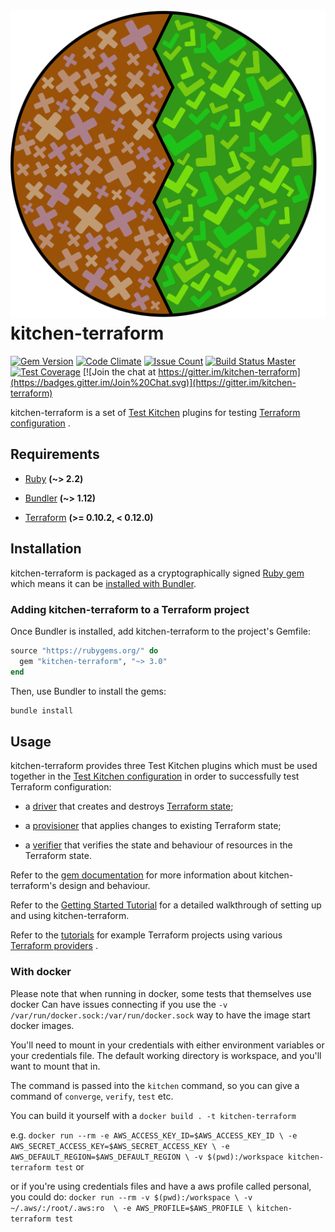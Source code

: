 # ![kitchen-terraform logo](assets/logo.png) kitchen-terraform

[![Gem Version](https://badge.fury.io/rb/kitchen-terraform.svg)](https://badge.fury.io/rb/kitchen-terraform)
[![Code Climate](https://codeclimate.com/github/newcontext-oss/kitchen-terraform/badges/gpa.svg)](https://codeclimate.com/github/newcontext-oss/kitchen-terraform)
[![Issue Count](https://codeclimate.com/github/newcontext-oss/kitchen-terraform/badges/issue_count.svg)](https://codeclimate.com/github/newcontext-oss/kitchen-terraform)
[![Build Status Master](https://travis-ci.org/newcontext-oss/kitchen-terraform.svg?branch=master)](https://travis-ci.org/newcontext-oss/kitchen-terraform)
[![Test Coverage](https://codeclimate.com/github/newcontext-oss/kitchen-terraform/badges/coverage.svg)](https://codeclimate.com/github/newcontext-oss/kitchen-terraform/coverage)
[![Join the chat at https://gitter.im/kitchen-terraform](https://badges.gitter.im/Join%20Chat.svg)](https://gitter.im/kitchen-terraform)

kitchen-terraform is a set of
[Test Kitchen](http://kitchen.ci/index.html) plugins for testing
[Terraform configuration](https://www.terraform.io/docs/configuration/index.html)
.

## Requirements

- [Ruby](https://www.ruby-lang.org/en/index.html) **(~> 2.2)**

- [Bundler](https://bundler.io/index.html) **(~> 1.12)**

- [Terraform](https://www.terraform.io/index.html)
  **(>= 0.10.2, < 0.12.0)**

## Installation

kitchen-terraform is packaged as a cryptographically signed
[Ruby gem](http://guides.rubygems.org/what-is-a-gem/index.html) which
means it can be
[installed with Bundler](https://bundler.io/index.html#getting-started).

### Adding kitchen-terraform to a Terraform project

Once Bundler is installed, add kitchen-terraform to the project's
Gemfile:

```rb
source "https://rubygems.org/" do
  gem "kitchen-terraform", "~> 3.0"
end
```

Then, use Bundler to install the gems:

```sh
bundle install
```

## Usage

kitchen-terraform provides three Test Kitchen plugins which must be used
together in the
[Test Kitchen configuration](https://docs.chef.io/config_yml_kitchen.html)
in order to successfully test Terraform configuration:

- a [driver](http://www.rubydoc.info/github/newcontext-oss/kitchen-terraform/Kitchen/Driver/Terraform)
  that creates and destroys
  [Terraform state](https://www.terraform.io/docs/state/index.html);

- a [provisioner](http://www.rubydoc.info/github/newcontext-oss/kitchen-terraform/Kitchen/Provisioner/Terraform)
  that applies changes to existing Terraform state;

- a [verifier](http://www.rubydoc.info/github/newcontext-oss/kitchen-terraform/Kitchen/Verifier/Terraform)
  that verifies the state and behaviour of resources in the Terraform
  state.

Refer to the [gem documentation](http://www.rubydoc.info/github/newcontext-oss/kitchen-terraform/)
for more information about kitchen-terraform's design and behaviour.

Refer to the
[Getting Started Tutorial](https://newcontext-oss.github.io/kitchen-terraform/tutorials/amazon_provider_ec2.html)
for a detailed walkthrough of setting up and using kitchen-terraform.

Refer to the
[tutorials](https://newcontext-oss.github.io/kitchen-terraform/tutorials)
for example Terraform projects using various
[Terraform providers](https://www.terraform.io/docs/configuration/providers.html)
.


### With docker
Please note that when running in docker, some tests that themselves use docker
Can have issues connecting if you use the `-v /var/run/docker.sock:/var/run/docker.sock` way to have the image start docker images.

You'll need to mount in your credentials with either environment
variables or your credentials file.  The default working directory is workspace, and you'll want to mount that in.  

The command is passed into  the `kitchen` command, so you can
give a command of `converge`, `verify`, `test` etc. 

You can build it yourself with a 
`docker build . -t kitchen-terraform`


e.g. 
`docker run --rm -e AWS_ACCESS_KEY_ID=$AWS_ACCESS_KEY_ID \
   -e AWS_SECRET_ACCESS_KEY=$AWS_SECRET_ACCESS_KEY \
   -e AWS_DEFAULT_REGION=$AWS_DEFAULT_REGION \
   -v $(pwd):/workspace kitchen-terraform test` or

or if you're using credentials files and have a aws profile
called personal, you could do:
`docker run --rm -v $(pwd):/workspace \
   -v ~/.aws/:/root/.aws:ro  \
   -e AWS_PROFILE=$AWS_PROFILE \
  kitchen-terraform test`